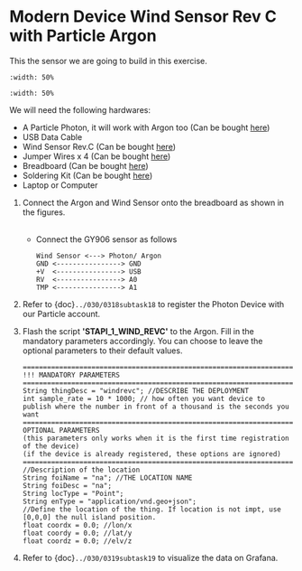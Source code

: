 # Modern Device Wind Sensor Rev C with Particle Argon
This the sensor we are going to build in this exercise.

```{figure} /_static/0214task14/img1.jpg
:width: 50%
```
```{figure} /_static/0214task14/img2.jpg
:width: 50%
```
We will need the following hardwares:
- A Particle Photon, it will work with Argon too (Can be bought <a href="https://store.particle.io/collections/gen-2/products/photon" target="_blank">here</a>)
- USB Data Cable
- Wind Sensor Rev.C (Can be bought <a href="https://moderndevice.com/product/wind-sensor/" target="_blank">here</a>)
- Jumper Wires x 4 (Can be bought <a href="https://www.adafruit.com/product/1956" target="_blank">here</a>)
- Breadboard (Can be bought <a href="https://www.amazon.com/dp/B07DL13RZH/ref=redir_mobile_desktop?_encoding=UTF8&aaxitk=Ha8lI6PHb2sFCtkeyNViLQ&hsa_cr_id=4991273630901&pd_rd_plhdr=t&pd_rd_r=e429b428-9c18-43cc-bdb2-24937613797e&pd_rd_w=SmgRr&pd_rd_wg=zw5Ku&ref_=sbx_be_s_sparkle_mcd_asin_0_img" target="_blank">here</a>)
- Soldering Kit (Can be bought <a href="https://www.amazon.com/Soldering-Iron-Kit-Temperature-Desoldering/dp/B073VDX4B7/ref=sr_1_1_sspa?crid=3TI8MUBYG9QXZ&dchild=1&keywords=soldering+kit&qid=1615313665&s=industrial&sprefix=soldering%2Cindustrial%2C166&sr=1-1-spons&psc=1&smid=A1XLBTH0MIQMMO&spLa=ZW5jcnlwdGVkUXVhbGlmaWVyPUFHUTdTSUtLUkdESUQmZW5jcnlwdGVkSWQ9QTAzODE3MjcyS0REVDQ5U1JLSVk4JmVuY3J5cHRlZEFkSWQ9QTAxMjYzMDYxOTk2N0ZMSjdVUVI2JndpZGdldE5hbWU9c3BfYXRmJmFjdGlvbj1jbGlja1JlZGlyZWN0JmRvTm90TG9nQ2xpY2s9dHJ1ZQ==" target="_blank">here</a>)
- Laptop or Computer

1. Connect the Argon and Wind Sensor onto the breadboard as shown in the figures.
    </Br><Br/>
    - Connect the GY906 sensor as follows
      ```
      Wind Sensor <---> Photon/ Argon  
      GND <----------------> GND
      +V  <----------------> USB
      RV  <----------------> A0
      TMP <----------------> A1
      ```
2. Refer to {doc}`../030/0318subtask18` to register the Photon Device with our Particle account.

3. Flash the script **'STAPI_1_WIND_REVC'** to the Argon. Fill in the mandatory parameters accordingly. You can choose to leave the optional parameters to their default values.
    ```
    =============================================================================================
    !!! MANDATORY PARAMETERS
    =============================================================================================
    String thingDesc = "windrevc"; //DESCRIBE THE DEPLOYMENT
    int sample_rate = 10 * 1000; // how often you want device to publish where the number in front of a thousand is the seconds you want
    =============================================================================================
    OPTIONAL PARAMETERS
    (this parameters only works when it is the first time registration of the device)
    (if the device is already registered, these options are ignored)
    =============================================================================================
    //Description of the location
    String foiName = "na"; //THE LOCATION NAME
    String foiDesc = "na";
    String locType = "Point";
    String enType = "application/vnd.geo+json";
    //Define the location of the thing. If location is not impt, use [0,0,0] the null island position.
    float coordx = 0.0; //lon/x
    float coordy = 0.0; //lat/y
    float coordz = 0.0; //elv/z
    ```
4. Refer to  {doc}`../030/0319subtask19` to visualize the data on Grafana.
